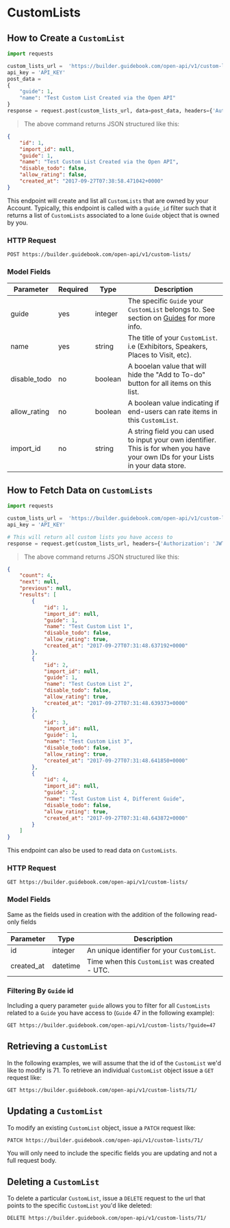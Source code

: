 # CustomLists

## How to Create a `CustomList`


```python
import requests

custom_lists_url =  'https://builder.guidebook.com/open-api/v1/custom-lists/'
api_key = 'API_KEY'
post_data =
{
	"guide": 1,
	"name": "Test Custom List Created via the Open API"
}
response = request.post(custom_lists_url, data=post_data, headers={'Authorization': 'JWT ' + api_key})

```

> The above command returns JSON structured like this:

```json
{
	"id": 1,
	"import_id": null,
	"guide": 1,
	"name": "Test Custom List Created via the Open API",
	"disable_todo": false,
	"allow_rating": false,
	"created_at": "2017-09-27T07:38:58.471042+0000"
}

```


This endpoint will create and list all `CustomLists` that are owned by your Account. Typically, this endpoint is called with a `guide_id` filter such that it returns a list of `CustomLists` associated to a lone `Guide` object that is owned by you.

### HTTP Request

`POST https://builder.guidebook.com/open-api/v1/custom-lists/`

### Model Fields

Parameter       | Required  | Type    | Description
---------       | --------  | ------- | -----------
guide           | yes | integer  | The specific `Guide` your `CustomList` belongs to.  See section on [Guides](#guides) for more info.
name            | yes | string   | The title of your `CustomList`. i.e (Exhibitors, Speakers, Places to Visit, etc).
disable_todo    | no  | boolean   | A booelan value that will hide the "Add to To-do" button for all items on this list.
allow_rating    | no  | boolean   |  A boolean value indicating if end-users can rate items in this `CustomList`.
import_id       | no  | string     | A string field you can used to input your own identifier.  This is for when you have your own IDs for your Lists in your data store.


## How to Fetch Data on `CustomLists`


```python
import requests

custom_lists_url =  'https://builder.guidebook.com/open-api/v1/custom-lists/'
api_key = 'API_KEY'

# This will return all custom lists you have access to
response = request.get(custom_lists_url, headers={'Authorization': 'JWT ' + api_key})
```

> The above command returns JSON structured like this:

```json
{
	"count": 4,
	"next": null,
	"previous": null,
	"results": [
		{
			"id": 1,
			"import_id": null,
			"guide": 1,
			"name": "Test Custom List 1",
			"disable_todo": false,
			"allow_rating": true,
			"created_at": "2017-09-27T07:31:48.637192+0000"
		},
		{
			"id": 2,
			"import_id": null,
			"guide": 1,
			"name": "Test Custom List 2",
			"disable_todo": false,
			"allow_rating": true,
			"created_at": "2017-09-27T07:31:48.639373+0000"
		},
		{
			"id": 3,
			"import_id": null,
			"guide": 1,
			"name": "Test Custom List 3",
			"disable_todo": false,
			"allow_rating": true,
			"created_at": "2017-09-27T07:31:48.641850+0000"
		},
		{
			"id": 4,
			"import_id": null,
			"guide": 2,
			"name": "Test Custom List 4, Different Guide",
			"disable_todo": false,
			"allow_rating": true,
			"created_at": "2017-09-27T07:31:48.643872+0000"
		}
	]
}
```


This endpoint can also be used to read data on `CustomLists`.

### HTTP Request

`GET https://builder.guidebook.com/open-api/v1/custom-lists/`

### Model Fields

Same as the fields used in creation with the addition of the following read-only fields

Parameter       | Type    | Description
---------       | ------- | -----------
id              | integer  | An unique identifier for your `CustomList`.
created_at      | datetime | Time when this `CustomList` was created - UTC.


### Filtering By `Guide` id

Including a query parameter `guide` allows you to filter for all `CustomLists` related to a `Guide` you have access to (`Guide` 47 in the following example):

`GET https://builder.guidebook.com/open-api/v1/custom-lists/?guide=47`

## Retrieving a `CustomList`
In the following examples, we will assume that the id of the `CustomList` we'd like to modify is 71.
To retrieve an individual `CustomList` object issue a `GET` request like:

`GET https://builder.guidebook.com/open-api/v1/custom-lists/71/`

## Updating a `CustomList`

To modify an existing `CustomList` object, issue a `PATCH` request like:

`PATCH https://builder.guidebook.com/open-api/v1/custom-lists/71/`

You will only need to include the specific fields you are updating and not a full request body.

## Deleting a `CustomList`

To delete a particular `CustomList`, issue a `DELETE` request to the url that points to the specific `CustomList` you'd like deleted:

`DELETE https://builder.guidebook.com/open-api/v1/custom-lists/71/`
